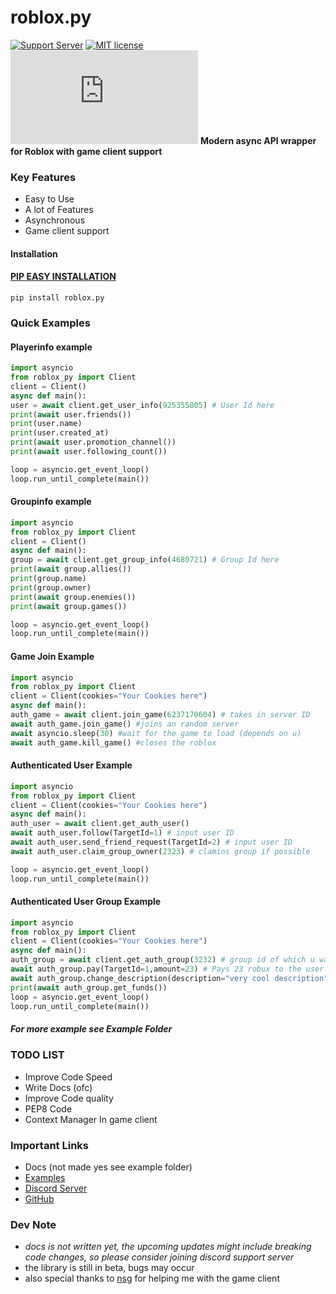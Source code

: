 
# **roblox.py**

[![Support Server](https://img.shields.io/discord/591914197219016707.svg?label=Discord&logo=Discord&colorB=7289da&style=for-the-badge)](https://discord.gg/vpEv3HJ) [![MIT license](https://img.shields.io/badge/License-MIT-blue.svg)](https://github.com/KILR007/pyrblx/blob/master/LICENSE.txt)[![Downloads](https://static.pepy.tech/badge/roblox.py)](https://static.pepy.tech/badge/roblox.py)
**Modern async API wrapper for Roblox with game client support**

### Key Features
- Easy to Use
- A lot of Features
- Asynchronous
- Game client support
#### Installation
#### [PIP EASY INSTALLATION](https://pypi.org/project/roblox.py/)
`pip install roblox.py`


### Quick Examples

#### Playerinfo example
````python
import asyncio
from roblox_py import Client
client = Client()
async def main():
user = await client.get_user_info(925355805) # User Id here
print(await user.friends())
print(user.name)
print(user.created_at)
print(await user.promotion_channel())
print(await user.following_count())

loop = asyncio.get_event_loop()
loop.run_until_complete(main())
````
#### Groupinfo example

````python
import asyncio
from roblox_py import Client
client = Client()
async def main():
group = await client.get_group_info(4680721) # Group Id here
print(await group.allies())
print(group.name)
print(group.owner)
print(await group.enemies())
print(await group.games())

loop = asyncio.get_event_loop()
loop.run_until_complete(main())
````
#### Game Join Example

````python
import asyncio
from roblox_py import Client
client = Client(cookies="Your Cookies here")
async def main():
auth_game = await client.join_game(6237170604) # takes in server ID
await auth_game.join_game() #joins an random server
await asyncio.sleep(30) #wait for the game to load (depends on u)
await auth_game.kill_game() #closes the roblox
````

#### Authenticated User Example

````python
import asyncio
from roblox_py import Client
client = Client(cookies="Your Cookies here")
async def main():
auth_user = await client.get_auth_user()
await auth_user.follow(TargetId=1) # input user ID
await auth_user.send_friend_request(TargetId=2) # input user ID
await auth_user.claim_group_owner(2323) # clamins group if possible

loop = asyncio.get_event_loop()
loop.run_until_complete(main())
````

#### Authenticated User Group Example

````python
import asyncio
from roblox_py import Client
client = Client(cookies="Your Cookies here")
async def main():
auth_group = await client.get_auth_group(3232) # group id of which u wanna take actions with
await auth_group.pay(TargetId=1,amount=23) # Pays 23 robux to the user with the spcified user_id
await auth_group.change_description(description="very cool description")
print(await auth_group.get_funds())
loop = asyncio.get_event_loop()
loop.run_until_complete(main())
````
##### *For more example see Example Folder*

### TODO LIST
- Improve Code Speed
- Write Docs (ofc)
- Improve Code quality
- PEP8 Code
- Context Manager In game client

### Important Links
- Docs (not made yes see example folder)
- [Examples](https://github.com/KILR007/roblox.py/tree/master/Examples)
- [Discord Server](https://discord.gg/vpEv3HJ)
- [GitHub](https://github.com/KILR007/roblox.py)

### Dev Note
- *docs is not written yet, the upcoming updates might include breaking code changes, so please consider joining discord support server*
- the library is still in beta, bugs may occur
- also special thanks to [nsg](https://github.com/nsg-mfd) for helping me with the game client
